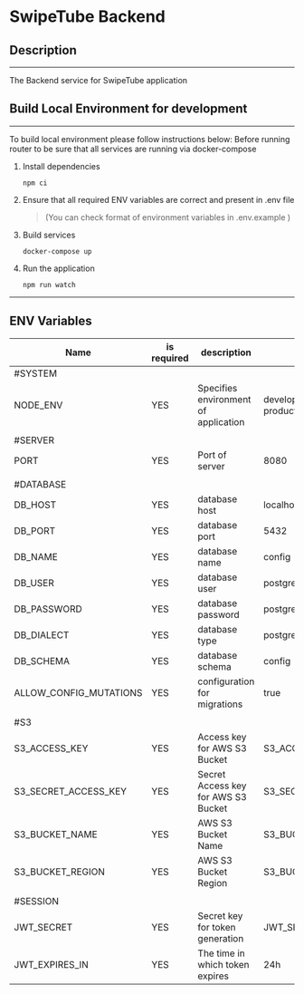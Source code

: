 # SwipeTube Backend

## Description

---

The Backend service for SwipeTube application

## Build Local Environment for development

---

To build local environment please follow instructions below:
Before running router to be sure that all services are running via docker-compose

1. Install dependencies

   `npm ci`

2. Ensure that all required ENV variables are correct and present in .env file

   > (You can check format of environment variables in .env.example )

3. Build services

   `docker-compose up`

4. Run the application

   `npm run watch`

---

## ENV Variables

| Name                   | is required | description                          | example                       |
| ---------------------- | ----------- | ------------------------------------ | ----------------------------- |
| #SYSTEM                |             |                                      |                               |
| NODE_ENV               | YES         | Specifies environment of application | development, test, production |
|                        |             |                                      |                               |
| #SERVER                |             |                                      |                               |
| PORT                   | YES         | Port of server                       | 8080                          |
|                        |             |                                      |                               |
| #DATABASE              |             |                                      |                               |
| DB_HOST                | YES         | database host                        | localhost                     |
| DB_PORT                | YES         | database port                        | 5432                          |
| DB_NAME                | YES         | database name                        | config                        |
| DB_USER                | YES         | database user                        | postgres                      |
| DB_PASSWORD            | YES         | database password                    | postgres                      |
| DB_DIALECT             | YES         | database type                        | postgres                      |
| DB_SCHEMA              | YES         | database schema                      | config                        |
| ALLOW_CONFIG_MUTATIONS | YES         | configuration for migrations         | true                          |
|                        |             |                                      |                               |
| #S3                    |             |                                      |                               |
| S3_ACCESS_KEY          | YES         | Access key for AWS S3 Bucket         | S3_ACCESS_KEY                 |
| S3_SECRET_ACCESS_KEY   | YES         | Secret Access key for AWS S3 Bucket  | S3_SECRET_ACCESS_KEY          |
| S3_BUCKET_NAME         | YES         | AWS S3 Bucket Name                   | S3_BUCKET_NAME                |
| S3_BUCKET_REGION       | YES         | AWS S3 Bucket Region                 | S3_BUCKET_REGION              |
|                        |             |                                      |                               |
| #SESSION               |             |                                      |                               |
| JWT_SECRET             | YES         | Secret key for token generation      | JWT_SECRET                    |
| JWT_EXPIRES_IN         | YES         | The time in which token expires      | 24h                           |
